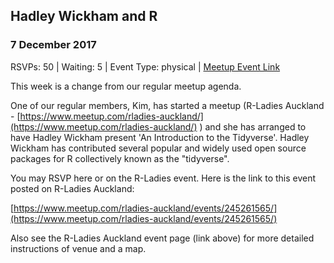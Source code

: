 ## Hadley Wickham and R
### 7 December 2017
RSVPs: 50 | Waiting: 5 | Event Type: physical | [Meetup Event Link](https://www.meetup.com/Data-Science-Discussion-Auckland/events/241871347)

This week is a change from our regular meetup agenda.

One of our regular members, Kim, has started a meetup (R-Ladies Auckland - [https://www.meetup.com/rladies-auckland/](https://www.meetup.com/rladies-auckland/) ) and she has arranged to have Hadley Wickham present 'An Introduction to the Tidyverse'. Hadley Wickham has contributed several popular and widely used open source packages for R collectively known as the "tidyverse".

You may RSVP here or on the R-Ladies event. Here is the link to this event posted on R-Ladies Auckland:

[https://www.meetup.com/rladies-auckland/events/245261565/](https://www.meetup.com/rladies-auckland/events/245261565/)

Also see the R-Ladies Auckland event page (link above) for more detailed instructions of venue and a map.
